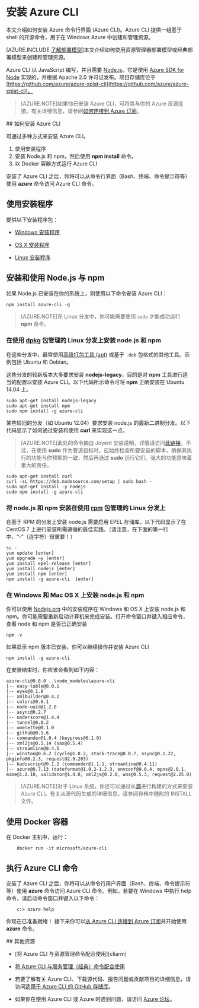 <properties
	pageTitle="安装 Azure 命令行界面 | Windows Azure"
	description="安装适用于 Mac、Linux 和 Windows 的 Azure CLI 即可使用 Azure 服务"
	editor=""
	manager="timlt"
	documentationCenter=""
	authors="dlepow"
	services=""
	tags="azure-resource-manager,azure-service-management"/>

<tags
	ms.service="multiple"
	ms.date="09/18/2015"
	wacn.date="11/12/2015"/>

# 安装 Azure CLI

本文介绍如何安装 Azure 命令行界面 (Azure CLI)。Azure CLI 提供一组基于 shell 的开源命令，用于在 Windows Azure 中创建和管理资源。

[AZURE.INCLUDE [了解部署模型](../includes/learn-about-deployment-models-include.md)]本文介绍如何使用资源管理器部署模型或经典部署模型来创建和管理资源。

Azure CLI 以 JavaScript 编写，并且需要 [Node.js](https://nodejs.org)。它是使用 [Azure SDK for Node](https://github.com/azure/azure-sdk-for-node) 实现的，并根据 Apache 2.0 许可证发布。项目存储库位于 [https://github.com/azure/azure-xplat-cli](https://github.com/azure/azure-xplat-cli)。

> [AZURE.NOTE]如果你已安装 Azure CLI，可将其与你的 Azure 资源连接。有关详细信息，请参阅[如何连接到 Azure 订阅](/documentation/articles/xplat-cli-connect/#configure)。

<a id="install">
## 如何安装 Azure CLI

可通过多种方式来安装 Azure CLI。

1. 使用安装程序
2. 安装 Node.js 和 npm，然后使用 **npm install** 命令。
3. 以 Docker 容器方式运行 Azure CLI

安装了 Azure CLI 之后，你将可以从命令行界面（Bash、终端、命令提示符等）使用 **azure** 命令访问 Azure CLI 命令。

## 使用安装程序

提供以下安装程序包：

* [Windows 安装程序][windows-installer]

* [OS X 安装程序](http://go.microsoft.com/fwlink/?LinkId=252249)

* [Linux 安装程序][linux-installer]


## 安装和使用 Node.js 与 npm

如果 Node.js 已安装在你的系统上，则使用以下命令安装 Azure CLI：

	npm install azure-cli -g

> [AZURE.NOTE]在 Linux 分发中，你可能需要使用 `sudo` 才能成功运行 __npm__ 命令。

### 在使用 [dpkg](http://zh.wikipedia.org/wiki/Dpkg) 包管理的 Linux 分发上安装 node.js 和 npm
在这些分发中，最常使用[高级打包工具 (apt)](http://zh.wikipedia.org/wiki/Advanced_Packaging_Tool) 或基于 `.deb` 包格式的其他工具。示例包括 Ubuntu 和 Debian。

这些分发的较新版本大多要求安装 **nodejs-legacy**，目的是对 **npm** 工具进行适当的配置以安装 Azure CLI。以下代码所示命令可将 **npm** 正确安装在 Ubuntu 14.04 上。

	sudo apt-get install nodejs-legacy
	sudo apt-get install npm
	sudo npm install -g azure-cli

某些较旧的分发（如 Ubuntu 12.04）要求安装 node.js 的最新二进制分发。以下代码显示了如何通过安装和使用 **curl** 来实现这一点。

>[AZURE.NOTE]此处的命令摘自 Joyent 安装说明，详情请访问[此链接](https://github.com/joyent/node/wiki/installing-node.js-via-package-manager)。不过，在使用 **sudo** 作为管道目标时，应始终检查所要安装的脚本，确保其执行的功能与你预期的一致，然后再通过 **sudo** 运行它们。强大的功能意味着重大的责任。

	sudo apt-get install curl
	curl -sL https://deb.nodesource.com/setup | sudo bash -
	sudo apt-get install -y nodejs
	sudo npm install -g azure-cli

### 将 node.js 和 npm 安装在使用 [rpm](http://zh.wikipedia.org/wiki/RPM_Package_Manager) 包管理的 Linux 分发上

在基于 RPM 的分发上安装 node.js 需要启用 EPEL 存储库。以下代码显示了在 CentOS 7 上进行安装所需遵循的最佳实践。（请注意，在下面的第一行中，“-”（连字符）很重要！）

	su -
	yum update [enter]
	yum upgrade –y [enter]
	yum install epel-release [enter]
	yum install nodejs [enter]
	yum install npm [enter]
	npm install -g azure-cli  [enter]

### 在 Windows 和 Mac OS X 上安装 node.js 和 npm

你可以使用 [Nodejs.org](https://nodejs.org/download/) 中的安装程序在 Windows 和 OS X 上安装 node.js 和 npm。你可能需要重新启动计算机来完成安装。打开命令窗口并键入相应命令，查看 node 和 npm 是否已正确安装

	npm -v

如果显示 npm 版本已安装，你可以继续操作并安装 Azure CLI

	npm install -g azure-cli

在安装结束时，你应该会看到如下内容：

	azure-cli@0.8.0 ..\node_modules\azure-cli
	|-- easy-table@0.0.1
	|-- eyes@0.1.8
	|-- xmlbuilder@0.4.2
	|-- colors@0.6.1
	|-- node-uuid@1.2.0
	|-- async@0.2.7
	|-- underscore@1.4.4
	|-- tunnel@0.0.2
	|-- omelette@0.1.0
	|-- github@0.1.6
	|-- commander@1.0.4 (keypress@0.1.0)
	|-- xml2js@0.1.14 (sax@0.5.4)
	|-- streamline@0.4.5
	|-- winston@0.6.2 (cycle@1.0.2, stack-trace@0.0.7, async@0.1.22, pkginfo@0.2.3, request@2.9.203)
	|-- kuduscript@0.1.2 (commander@1.1.1, streamline@0.4.11)
	|-- azure@0.7.13 (dateformat@1.0.2-1.2.3, envconf@0.0.4, mpns@2.0.1, mime@1.2.10, validator@1.4.0, xml2js@0.2.8, wns@0.5.3, request@2.25.0)

>[AZURE.NOTE]对于 Linux 系统，你还可以通过从[源](http://go.microsoft.com/fwlink/?linkid=253472&clcid=0x409)进行构建的方式来安装 Azure CLI。有关从源代码生成的详细信息，请参阅存档中随附的 INSTALL 文件。

## 使用 Docker 容器

在 Docker 主机中，运行：
```
	docker run -it microsoft/azure-cli
```

## 执行 Azure CLI 命令

安装了 Azure CLI 之后，你将可以从命令行用户界面（Bash、终端、命令提示符等）使用 **azure** 命令访问 Azure CLI 命令。例如，若要在 Windows 中执行 help 命令，请启动命令窗口并键入以下命令：

```
	c:> azure help
```

你现在已准备就绪！ 接下来你可以[从 Azure CLI 连接到 Azure 订阅](/documentation/articles/xplat-cli-connect)并开始使用 **azure** 命令。


<a id="additional-resources">
## 其他资源

* [将 Azure CLI 与资源管理命令配合使用][cliarm]

* [将 Azure CLI 与服务管理（经典）命令配合使用][cliasm]

* 若要了解有关 Azure CLI、下载源代码、报告问题或贡献项目的详细信息，请访问[适用于 Azure CLI 的 GitHub 存储库](https://github.com/azure/azure-xplat-cli)。

* 如果你在使用 Azure CLI 或 Azure 时遇到问题，请访问 [Azure 论坛](https://social.msdn.microsoft.com/Forums/zh-cn/home)。



[mac-installer]: http://go.microsoft.com/fwlink/?LinkId=252249
[windows-installer]: http://go.microsoft.com/?linkid=9828653&clcid=0x409
[linux-installer]: http://go.microsoft.com/fwlink/?linkid=253472
[cliasm]: /documentation/articles/virtual-machines-command-line-tools

<!---HONumber=79-->
